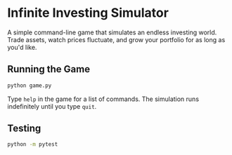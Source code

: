 # Infinite Investing Simulator

A simple command-line game that simulates an endless investing world. Trade assets, watch prices fluctuate, and grow your portfolio for as long as you'd like.

## Running the Game

```bash
python game.py
```

Type `help` in the game for a list of commands. The simulation runs indefinitely until you type `quit`.

## Testing

```bash
python -m pytest
```
